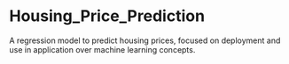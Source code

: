 # Housing_Price_Prediction
A regression model to predict housing prices, focused on deployment and use in application over machine learning concepts.
